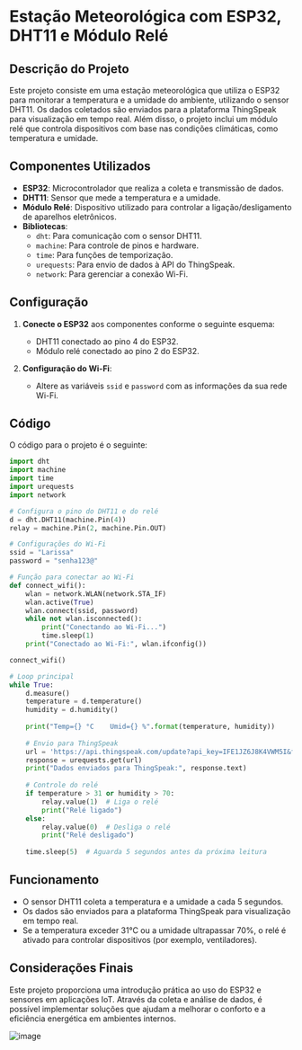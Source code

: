 
# Estação Meteorológica com ESP32, DHT11 e Módulo Relé

## Descrição do Projeto

Este projeto consiste em uma estação meteorológica que utiliza o ESP32 para monitorar a temperatura e a umidade do ambiente, utilizando o sensor DHT11. Os dados coletados são enviados para a plataforma ThingSpeak para visualização em tempo real. Além disso, o projeto inclui um módulo relé que controla dispositivos com base nas condições climáticas, como temperatura e umidade.

## Componentes Utilizados

- **ESP32**: Microcontrolador que realiza a coleta e transmissão de dados.
- **DHT11**: Sensor que mede a temperatura e a umidade.
- **Módulo Relé**: Dispositivo utilizado para controlar a ligação/desligamento de aparelhos eletrônicos.
- **Bibliotecas**:
  - `dht`: Para comunicação com o sensor DHT11.
  - `machine`: Para controle de pinos e hardware.
  - `time`: Para funções de temporização.
  - `urequests`: Para envio de dados à API do ThingSpeak.
  - `network`: Para gerenciar a conexão Wi-Fi.

## Configuração

1. **Conecte o ESP32** aos componentes conforme o seguinte esquema:
   - DHT11 conectado ao pino 4 do ESP32.
   - Módulo relé conectado ao pino 2 do ESP32.

2. **Configuração do Wi-Fi**:
   - Altere as variáveis `ssid` e `password` com as informações da sua rede Wi-Fi.

## Código

O código para o projeto é o seguinte:

```python
import dht
import machine
import time
import urequests
import network

# Configura o pino do DHT11 e do relé
d = dht.DHT11(machine.Pin(4))
relay = machine.Pin(2, machine.Pin.OUT)

# Configurações do Wi-Fi
ssid = "Larissa"
password = "senha123@"

# Função para conectar ao Wi-Fi
def connect_wifi():
    wlan = network.WLAN(network.STA_IF)
    wlan.active(True)
    wlan.connect(ssid, password)
    while not wlan.isconnected():
        print("Conectando ao Wi-Fi...")
        time.sleep(1)
    print("Conectado ao Wi-Fi:", wlan.ifconfig())

connect_wifi()

# Loop principal
while True:
    d.measure()
    temperature = d.temperature()
    humidity = d.humidity()
    
    print("Temp={} °C    Umid={} %".format(temperature, humidity))
    
    # Envio para ThingSpeak
    url = 'https://api.thingspeak.com/update?api_key=IFE1JZ6J8K4VWM5I&field1={}&field2={}'.format(temperature, humidity)
    response = urequests.get(url)
    print("Dados enviados para ThingSpeak:", response.text)
    
    # Controle do relé
    if temperature > 31 or humidity > 70:
        relay.value(1)  # Liga o relé
        print("Relé ligado")
    else:
        relay.value(0)  # Desliga o relé
        print("Relé desligado")
    
    time.sleep(5)  # Aguarda 5 segundos antes da próxima leitura
```

## Funcionamento

- O sensor DHT11 coleta a temperatura e a umidade a cada 5 segundos.
- Os dados são enviados para a plataforma ThingSpeak para visualização em tempo real.
- Se a temperatura exceder 31°C ou a umidade ultrapassar 70%, o relé é ativado para controlar dispositivos (por exemplo, ventiladores).

## Considerações Finais

Este projeto proporciona uma introdução prática ao uso do ESP32 e sensores em aplicações IoT. Através da coleta e análise de dados, é possível implementar soluções que ajudam a melhorar o conforto e a eficiência energética em ambientes internos.

![image](https://github.com/user-attachments/assets/55d85998-da14-41b9-a00f-73ef81506c80)

